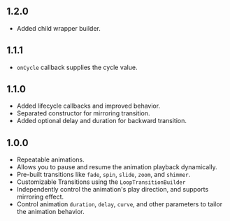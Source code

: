 ## 1.2.0

* Added child wrapper builder.

## 1.1.1

* `onCycle` callback supplies the cycle value.

## 1.1.0

* Added lifecycle callbacks and improved behavior.
* Separated constructor for mirroring transition.
* Added optional delay and duration for backward transition.

## 1.0.0

* Repeatable animations.
* Allows you to pause and resume the animation playback dynamically.
* Pre-built transitions like `fade`, `spin`, `slide`, `zoom`, and `shimmer`.
* Customizable Transitions using the `LoopTransitionBuilder`
* Independently control the animation's play direction, and supports mirroring effect.
* Control animation `duration`, `delay`, `curve`, and other parameters to tailor the animation behavior.
